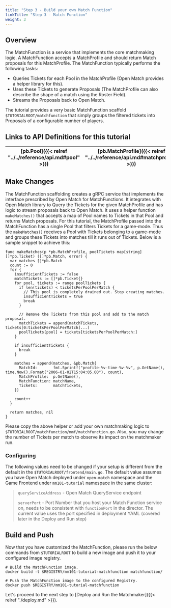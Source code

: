 ```yaml
---
title: "Step 3 - Build your own Match Function"
linkTitle: "Step 3 - Match Function"
weight: 3
---
```


## Overview

The MatchFunction is a service that implements the core matchmaking logic. A MatchFunction accepts a MatchProfile and should return Match proposals for this MatchProfile. The MatchFunction typically performs the following tasks:

- Queries Tickets for each Pool in the MatchProfile (Open Match provides a helper library for this).
- Uses these Tickets to generate Proposals (The MatchProfile can also describe the shape of a match using the Roster Field).
- Streams the Proposals back to Open Match.

The tutorial provides a very basic MatchFunction scaffold `$TUTORIALROOT/matchfunction` that simply groups the filtered tickets into Proposals of a configurable number of players.

## Links to API Definitions for this tutorial

| [pb.Pool]({{< relref "../../reference/api.md#pool" >}}) | [pb.MatchProfile]({{< relref "../../reference/api.md#matchprofile" >}}) | [pb.Match]({{< relref "../../reference/api.md#match" >}}) | [matchfunction.Run]({{< relref "../../reference/api.md#matchfunction" >}}) |
| ----- | ---- | ----- | ----------- |

## Make Changes

The MatchFunction scaffolding creates a gRPC service that implements the interface prescribed by Open Match for MatchFunctions. It integrates with Open Match library to Query the Tickets for the given MatchProfile and has logic to stream proposals back to Open Match. It uses a helper function `makeMatches()` that accepts a map of Pool names to Tickets in that Pool and returns Match proposals. For this tutorial, the MatchProfile passed into the MatchFunction has a single Pool that filters Tickets for a game-mode. Thus the `makeMatches()` receives a Pool with Tickets belonging to a game-mode and groups these Tickets into matches till it runs out of Tickets. Below is a sample snippet to achieve this:

```golang
func makeMatches(p *pb.MatchProfile, poolTickets map[string][]*pb.Ticket) ([]*pb.Match, error) {
  var matches []*pb.Match
  count := 0
  for {
    insufficientTickets := false
    matchTickets := []*pb.Ticket{}
    for pool, tickets := range poolTickets {
      if len(tickets) < ticketsPerPoolPerMatch {
        // This pool is completely drained out. Stop creating matches.
        insufficientTickets = true
        break
      }

      // Remove the Tickets from this pool and add to the match proposal.
      matchTickets = append(matchTickets, tickets[0:ticketsPerPoolPerMatch]...)
      poolTickets[pool] = tickets[ticketsPerPoolPerMatch:]
    }

    if insufficientTickets {
      break
    }

    matches = append(matches, &pb.Match{
      MatchId:       fmt.Sprintf("profile-%v-time-%v-%v", p.GetName(), time.Now().Format("2006-01-02T15:04:05.00"), count),
      MatchProfile:  p.GetName(),
      MatchFunction: matchName,
      Tickets:       matchTickets,
    })

    count++
  }

  return matches, nil
}
```

Please copy the above helper or add your own matchmaking logic to `$TUTORIALROOT/matchfunction/mmf/matchfunction.go`. Also, you may change the number of Tickets per match to observe its impact on the matchmaker run.

### Configuring

The following values need to be changed if your setup is different from the default in the `$TUTORIALROOT/frontend/main.go`. The default value assumes you have Open Match deployed under `open-match` namespace and the Game Frontend under `mm101-tutorial` namespace in the same cluster:

> `queryServiceAddress` - Open Match QueryService endpoint
>
> `serverPort` - Port Number that you host your Match Function service on, needs to be consistent with `functionPort` in the director. The current value uses the port specified in deployment YAML (covered later in the Deploy and Run step)

## Build and Push

Now that you have customized the MatchFunction, please run the below commands from `$TUTORIALROOT` to build a new image and push it to your configured image registry.

```
# Build the MatchFunction image.
docker build -t $REGISTRY/mm101-tutorial-matchfunction matchfunction/

# Push the MatchFunction image to the configured Registry.
docker push $REGISTRY/mm101-tutorial-matchfunction
```

Let's proceed to the next step to [Deploy and Run the Matchmaker]({{< relref "./deploy.md" >}}).
